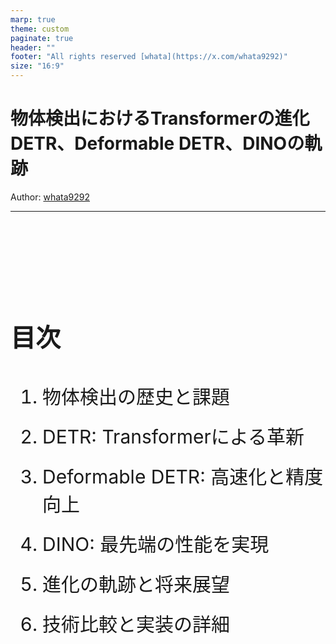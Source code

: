 ```yaml
---
marp: true
theme: custom
paginate: true
header: ""
footer: "All rights reserved [whata](https://x.com/whata9292)"
size: "16:9"
---
```


<!--_class: title-->
<!--_paginate: false-->

# 物体検出におけるTransformerの進化<br>DETR、Deformable DETR、DINOの軌跡


<div class="bg"></div>
<div class="author">

Author: [whata9292](https://x.com/whata9292)
</div>

---

<style scoped>
  h2 {
    font-size: 40px;
    margin-bottom: 30px;
  }
  ul {
    list-style-type: none;
    padding-left: 0;
  }
  li {
    font-size: 30px;
    margin-bottom: 20px;
  }
</style>

<div style="
display: flex;
flex-direction: column;
justify-content: flex-start;
align-items: flex-start;
height: 100%;
font-size: 1.0em;
padding-top: 100px;">

## 目次

- 1. 物体検出の歴史と課題
- 2. DETR: Transformerによる革新
- 3. Deformable DETR: 高速化と精度向上
- 4. DINO: 最先端の性能を実現
- 5. 進化の軌跡と将来展望
- 6. 技術比較と実装の詳細

</div>

---

## 1. 物体検出の歴史と課題

### 従来の物体検出手法

- R-CNN系列（R-CNN, Fast R-CNN, Faster R-CNN）
  - 領域提案 + 分類のTwo-Stage方式
- YOLO系列
  - 単一のネットワークによるOne-Stage検出
- SSD (Single Shot Detector)
  - マルチスケールの特徴マップを利用

### 主な課題

- 手作業による設計（アンカーボックス、NMSなど）
- End-to-Endの学習が困難
- 小物体の検出精度
- 計算コストと推論速度のトレードオフ

<!-- 主な課題としては、これまでEnd to Endの学習が困難だったこと -->

---

## 2. DETR: Transformerによる革新

### DETR (DEtection TRansformer)

<div style="display: flex; justify-content: space-between;">
<div style="width: 40%;">

### 主な特徴
- CNNバックボーン + Transformer
- オブジェクトクエリによる並列予測
- ハンガリアンマッチングでEnd-to-End学習
- Set-based損失関数

### 課題
- 長い学習時間（500エポック）
- 小物体の検出精度が低い
- 高解像度特徴マップでの計算コスト

</div>
<div style="width: 60%;">

![DETR architecture w:50%](img/detr_architecture.png)

</div>
</div>

---

## DETRの技術詳細

<div style="display: flex; justify-content: space-between; font-size: 0.8em;">
<div style="width: 48%;">

### エンコーダ
- 入力画像特徴にself-attention適用
- 位置エンコーディングの導入

### デコーダ
- オブジェクトクエリで並列予測
- Cross-attentionでエンコーダ出力と相互作用

### 損失関数
- 二部グラフマッチング
- クラス予測損失 + bbox回帰損失
- GIoU損失の導入

</div>
<div style="width: 70%;">

```python
class DETR(nn.Module):
    def __init__(self, num_classes, hidden_dim, nheads,
                 num_encoder_layers, num_decoder_layers):
        super().__init__()
        self.backbone = torchvision.models.resnet50(pretrained=True)
        self.conv = nn.Conv2d(2048, hidden_dim, 1)
        self.transformer = nn.Transformer(
            hidden_dim, nheads,
            num_encoder_layers, num_decoder_layers)
        self.linear_class = nn.Linear(hidden_dim, num_classes + 1)
        self.linear_bbox = nn.Linear(hidden_dim, 4)
        self.query_pos = nn.Parameter(torch.rand(100, hidden_dim))

    def forward(self, inputs):
        x = self.backbone(inputs)
        h = self.conv(x)
        h = self.transformer(self.pos_encoder(h.flatten(2).permute(2, 0, 1)),
                             self.query_pos.unsqueeze(1))
        return self.linear_class(h), self.linear_bbox(h).sigmoid()
```
</div>
</div>

---

## 3. Deformable DETR: 高速化と精度向上

### Deformable DETR

<div style="display: flex; justify-content: space-between;">
<div style="width: 50%;">

### 主な改善点
- Deformable Attentionの導入
- マルチスケール特徴の効率的な利用
- 学習の高速化（50エポックで収束）
- 参照点メカニズムの導入

### 成果
- 計算効率の大幅な向上
- 小物体検出精度の改善
- 収束速度の大幅な改善

</div>
<div style="width: 45%;">

![Deformable Attention w:50%](img/deformable_detr_architecture.png)

</div>
</div>

---

## Deformable Attentionの詳細

<div style="display: flex; justify-content: space-between; font-size: 1em;">
<div style="width: 48%;">

### 特徴
- 少数のキーポイントのみに注目
- サンプリング位置とattention重みを学習
- マルチスケール特徴を効率的に統合

### 主要コンポーネント
1. サンプリングオフセット予測
2. アテンション重み計算
3. 値の投影と出力の生成

</div>
<div style="width: 60%;">

```python
class DeformableAttention(nn.Module):
    def __init__(self, d_model, n_heads, n_levels, n_points):
        super().__init__()
        self.d_model = d_model
        self.n_heads = n_heads
        self.n_levels = n_levels
        self.n_points = n_points
        self.sampling_offsets = nn.Linear(d_model, n_heads * n_levels * n_points * 2)
        self.attention_weights = nn.Linear(d_model, n_heads * n_levels * n_points)
        self.value_proj = nn.Linear(d_model, d_model)
        self.output_proj = nn.Linear(d_model, d_model)

    def forward(self, query, reference_points, input_flatten, input_spatial_shapes,
                input_level_start_index, input_padding_mask=None):
        N, Len_q, _ = query.shape
        N, Len_in, _ = input_flatten.shape
        value = self.value_proj(input_flatten)

        sampling_offsets = self.sampling_offsets(query).view(
            N, Len_q, self.n_heads, self.n_levels, self.n_points, 2)
        attention_weights = self.attention_weights(query).view(
            N, Len_q, self.n_heads, self.n_levels * self.n_points)
        attention_weights = F.softmax(attention_weights, -1).view(
            N, Len_q, self.n_heads, self.n_levels, self.n_points)

        sampling_locations = reference_points[:, :, None, :, None, :] \
                             + sampling_offsets / input_spatial_shapes[None, None, None, :, None, :]

        output = MSDeformAttnFunction.apply(
            value, input_spatial_shapes, input_level_start_index,
            sampling_locations, attention_weights, self.im2col_step)
        output = self.output_proj(output)
        return output
```
</div>
</div>

---

## 4. DINO: 最先端の性能を実現

### DINO (DETR with Improved DeNoising Anchor Boxes)

<div style="display: flex; justify-content: space-between;">
<div style="width: 50%;">

### 主な改善点
- Contrastive Denoising (CDN)訓練
- Mixed Query Selection
- Look Forward Twice
- 動的デノイジンググループ

### 成果
- 最先端の検出精度
- さらなる学習の安定化と高速化
- 小物体検出精度の大幅向上

</div>
<div style="width: 45%;">

![DINO architecture w:50%](img/dino_architecture.png)

</div>
</div>

---

## DINOの技術詳細

### Contrastive Denoising (CDN)

<div style="display: flex; justify-content: space-between;">
<div style="width: 50%;">

- 正例と負例を用いたデノイジング訓練
- 重複検出の抑制と高品質なアンカー選択
- Focal Lossの導入による不均衡クラス問題の緩和
</div>

<div style="width: 45%;">

```python
class ContrastiveDenoising(nn.Module):
    def __init__(self, hidden_dim, num_classes):
        super().__init__()
        self.class_embed = nn.Linear(hidden_dim, num_classes + 1)
        self.bbox_embed = MLP(hidden_dim, hidden_dim, 4, 3)

    def forward(self, hs, init_reference, inter_references):
        outputs_classes = []
        outputs_coords = []
        for lvl in range(hs.shape[0]):
            reference = init_reference if lvl == 0 else inter_references[lvl - 1]
            reference = inverse_sigmoid(reference)
            outputs_class = self.class_embed(hs[lvl])
            tmp = self.bbox_embed(hs[lvl])
            tmp[..., :2] += reference[..., :2]
            tmp[..., :2] = tmp[..., :2].sigmoid()
            tmp[..., 2:] = tmp[..., 2:].exp()
            outputs_coord = tmp
            outputs_classes.append(outputs_class)
            outputs_coords.append(outputs_coord)
        return outputs_classes, outputs_coords

def cdn_loss(outputs, targets, num_boxes, focal_alpha):
    prob = outputs["pred_logits"].sigmoid()
    labels = targets["labels"]
    boxes = targets["boxes"]

    pos_inds = labels != num_boxes
    neg_inds = labels == num_boxes

    pos_loss = focal_loss_jit(
        prob[pos_inds], labels[pos_inds], alpha=focal_alpha, gamma=2.0, reduction="sum"
    )
    neg_loss = focal_loss_jit(
        prob[neg_inds], labels[neg_inds], alpha=focal_alpha, gamma=2.0, reduction="sum"
    )

    num_pos = pos_inds.sum().float()
    pos_loss = pos_loss / num_pos
    neg_loss = neg_loss / num_pos

    loss = pos_loss + neg_loss
    return loss
```
</div>
</div>

---

## Mixed Query Selection & Look Forward Twice

<div style="display: flex; justify-content: space-between;">
<div style="width: 48%;">

### Mixed Query Selection

```python
class MixedQuerySelection(nn.Module):
    def __init__(self, hidden_dim, num_queries):
        super().__init__()
        self.content_queries = nn.Parameter(torch.randn(num_queries, hidden_dim))
        self.position_proj = nn.Linear(hidden_dim, hidden_dim)

    def forward(self, encoder_output):
        B, C, H, W = encoder_output.shape
        encoder_output = encoder_output.flatten(2).permute(0, 2, 1)

        # Select top-k features
        topk_values, topk_indices = torch.topk(
          encoder_output.max(dim=-1)[0],
          k=self.num_queries,
          dim=1
        )
        topk_features = torch.gather(
          encoder_output,
          1,
          topk_indices.unsqueeze(-1).expand(
            -1, -1, C
          )
        )

        # Generate position queries
        position_queries = self.position_proj(topk_features)

        # Combine content and position queries
        queries = self.content_queries.unsqueeze(0).expand(B, -1, -1) ¥
        + position_queries
        return queries
```

</div>

<div style="width: 45%;">

### Look Forward Twice

```python
def look_forward_twice(decoder_outputs, targets):
    all_layers_losses = []
    for layer_output in decoder_outputs:
        layer_loss = compute_loss(layer_output, targets)
        all_layers_losses.append(layer_loss)

    # Compute gradients for current and next layer
    for i in range(len(all_layers_losses) - 1):
        current_loss = all_layers_losses[i]
        next_loss = all_layers_losses[i + 1]
        combined_loss = current_loss + 0.5 * next_loss
        combined_loss.backward(retain_graph=True)

    # Compute gradient for the last layer
    all_layers_losses[-1].backward()
```
</div>

---

## 6. 技術比較と実装の詳細

<div style="
display: flex;
justify-content: center;
align-items: center;
height: 100%;
font-size: 1.0em;">
<style>
  table {
    border-collapse: collapse;
    width: 90%; /* 幅を90%に設定して余白を作る */
  }
  th, td {
    border: 1px solid #ddd;
    padding: 6px;
    text-align: left;
  }
  th {
    background-color: #f2f2f2;
    font-size: 24px;
  }
  tr:nth-child(even) {
    background-color: #f9f9f9;
  }
</style>

<table>
  <tr>
    <th>特徴</th>
    <th>DETR</th>
    <th>Deformable DETR</th>
    <th>DINO</th>
  </tr>
  <tr>
    <td>注意機構</td>
    <td>全画素に対する注意</td>
    <td>Deformable Attention</td>
    <td>Deformable Attention + CDN</td>
  </tr>
  <tr>
    <td>マルチスケール</td>
    <td>非対応</td>
    <td>対応</td>
    <td>対応（改良版）</td>
  </tr>
  <tr>
    <td>学習速度</td>
    <td>遅い（500エポック）</td>
    <td>速い（50エポック）</td>
    <td>さらに速い（12-24エポック）</td>
  </tr>
  <tr>
    <td>小物体検出</td>
    <td>弱い</td>
    <td>改善</td>
    <td>さらに改善</td>
  </tr>
  <tr>
    <td>計算効率</td>
    <td>低い</td>
    <td>高い</td>
    <td>高い</td>
  </tr>
  <tr>
    <td>クエリ選択</td>
    <td>固定</td>
    <td>動的</td>
    <td>Mixed Query Selection</td>
  </tr>
  <tr>
    <td>損失関数</td>
    <td>Set-based損失</td>
    <td>Set-based損失</td>
    <td>Contrastive Denoising損失</td>
  </tr>
  <tr>
    <td>バックボーン</td>
    <td>ResNet</td>
    <td>ResNet</td>
    <td>ResNet, Swin Transformer</td>
  </tr>
</table>
</div>

---

## 今後の課題

<div style="
display: flex;
justify-content: center;
align-items: center;
height: 100%;
font-size: 1.0em;">
<style>
  table {
    border-collapse: collapse;
    width: 90%;
  }
  th, td {
    border: 1px solid #ddd;
    padding: 6px;
    text-align: left;
  }
  th {
    background-color: #f2f2f2;
    font-size: 24px;
  }
  tr:nth-child(even) {
    background-color: #f9f9f9;
  }
</style>
<table>
  <tr>
    <th>将来の研究方向</th>
    <th>具体的なアプローチ</th>
  </tr>
  <tr>
    <td>1. モデルの軽量化</td>
    <td>
      - 知識蒸留技術の活用<br>
      - ニューラルアーキテクチャサーチ (NAS) の適用
    </td>
  </tr>
  <tr>
    <td>2. マルチタスク学習</td>
    <td>
      - パノプティックセグメンテーションへの拡張<br>
      - 3D物体検出との統合
    </td>
  </tr>
  <tr>
    <td>3. 自己教師あり学習</td>
    <td>
      - コントラスティブ学習の改良<br>
      - マスク自己教師学習の導入
    </td>
  </tr>
  <tr>
    <td>4. リアルタイム処理</td>
    <td>
      - モデル量子化技術の適用<br>
      - ハードウェアアクセラレータの最適化
    </td>
  </tr>
  <tr>
    <td>5. 解釈可能性の向上</td>
    <td>
      - 注意マップの可視化技術の改良<br>
      - 説明可能AIとの統合
    </td>
  </tr>
</table>
</div>

---

## まとめ

- Transformerが物体検出に革新をもたらした
- DETR、Deformable DETR、DINOと進化
  - 学習効率の大幅な改善
  - 小物体検出精度の向上
  - 計算効率と精度のトレードオフの最適化
- 高精度、高効率、End-to-Endの検出を実現
- 今後の課題:
  - さらなる軽量化と高速化
  - より汎用的なマルチタスクモデルの開発
  - 自己教師あり学習の統合

---

<!-- _class: section -->
# ご清聴ありがとうございました

質問やディスカッションをお待ちしています。

---

## Appendix: 実装の詳細 (Attention機構の比較)

### DETR: Standard Attention

<div style="width:85%;">

```python
class MultiheadAttention(nn.Module):
    def __init__(self, d_model, num_heads):
        super().__init__()
        self.num_heads = num_heads
        self.d_model = d_model
        self.head_dim = d_model // num_heads

        self.q_linear = nn.Linear(d_model, d_model)
        self.k_linear = nn.Linear(d_model, d_model)
        self.v_linear = nn.Linear(d_model, d_model)
        self.out_linear = nn.Linear(d_model, d_model)

    def forward(self, query, key, value, mask=None):
        batch_size = query.size(0)

        Q = self.q_linear(query).view(batch_size, -1, self.num_heads, self.head_dim).transpose(1, 2)
        K = self.k_linear(key).view(batch_size, -1, self.num_heads, self.head_dim).transpose(1, 2)
        V = self.v_linear(value).view(batch_size, -1, self.num_heads, self.head_dim).transpose(1, 2)

        scores = torch.matmul(Q, K.transpose(-2, -1)) / math.sqrt(self.head_dim)
        if mask is not None:
            scores = scores.masked_fill(mask == 0, -1e9)
        attn = F.softmax(scores, dim=-1)

        context = torch.matmul(attn, V)
        context = context.transpose(1, 2).contiguous().view(batch_size, -1, self.d_model)
        output = self.out_linear(context)
        return output
```
</div>

---

### Deformable DETR: Deformable Attention

<div style="width:75%;">

```python
class DeformableAttention(nn.Module):
    def __init__(self, d_model, n_heads, n_levels, n_points):
        super().__init__()
        self.d_model = d_model
        self.n_heads = n_heads
        self.n_levels = n_levels
        self.n_points = n_points
        self.sampling_offsets = nn.Linear(d_model, n_heads * n_levels * n_points * 2)
        self.attention_weights = nn.Linear(d_model, n_heads * n_levels * n_points)
        self.value_proj = nn.Linear(d_model, d_model)
        self.output_proj = nn.Linear(d_model, d_model)

    def forward(self, query, reference_points, input_flatten, input_spatial_shapes,
                input_level_start_index, input_padding_mask=None):
        N, Len_q, _ = query.shape
        N, Len_in, _ = input_flatten.shape
        value = self.value_proj(input_flatten)

        sampling_offsets = self.sampling_offsets(query).view(
            N, Len_q, self.n_heads, self.n_levels, self.n_points, 2)
        attention_weights = self.attention_weights(query).view(
            N, Len_q, self.n_heads, self.n_levels * self.n_points)
        attention_weights = F.softmax(attention_weights, -1).view(
            N, Len_q, self.n_heads, self.n_levels, self.n_points)

        sampling_locations = reference_points[:, :, None, :, None, :] \
                             + sampling_offsets / input_spatial_shapes[None, None, None, :, None, :]

        output = MSDeformAttnFunction.apply(
            value, input_spatial_shapes, input_level_start_index,
            sampling_locations, attention_weights, self.im2col_step)
        output = self.output_proj(output)
        return output
```
</div>

---

### DINO: Enhanced Deformable Attention with CDN


<div style="display: flex; justify-content: space-between;">
<div style="width:45%;">

```python
class DINOAttention(nn.Module):
    def __init__(self, d_model, n_heads, n_levels, n_points, n_groups):
        super().__init__()
        self.deformable_attention = DeformableAttention(
          d_model, n_heads, n_levels, n_points
        )
        self.cdn = ContrastiveDenoising(d_model, n_groups)

    def forward(
      self, query, reference_points,
      input_flatten, input_spatial_shapes,
      input_level_start_index,
      input_padding_mask=None
    ):
        # Deformable Attention
        deform_output = self.deformable_attention(
          query,
          reference_points,
          input_flatten,
          input_spatial_shapes, input_level_start_index,
          input_padding_mask
        )

        # Contrastive Denoising
        cdn_output = self.cdn(
          deform_output,
          reference_points
        )

        return cdn_output
```
</div>

<div style="width:50%;">

```python
class ContrastiveDenoising(nn.Module):
    def __init__(self, d_model, n_groups):
        super().__init__()
        self.n_groups = n_groups
        self.group_proj = nn.Linear(d_model, n_groups * d_model)

    def forward(self, x, reference_points):
        B, N, C = x.shape
        group_features = self.group_proj(x).view(B, N, self.n_groups, C)

        # Generate positive and negative samples
        pos_samples = group_features + torch.randn_like(group_features) * 0.1
        neg_samples = group_features + torch.randn_like(group_features) * 0.3

        # Compute contrastive loss
        pos_loss = F.mse_loss(pos_samples, group_features)
        neg_loss = torch.max(
          torch.zeros_like(neg_samples),
          0.5 - F.mse_loss(
            neg_samples,
            group_features
          )
        )

        cdn_loss = pos_loss + neg_loss.mean()

        return x, cdn_loss
```
<div>
